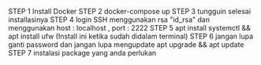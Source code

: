 STEP 1 
    Install Docker
STEP 2 
    docker-compose up
STEP 3 
    tungguin selesai installasinya
STEP 4 
    login SSH menggunakan rsa "id_rsa" dan menggunakan host : localhost , port : 2222
STEP 5
    apt install systemctl && apt install ufw (Install ini ketika sudah didalam terminal)
STEP 6 
    jangan lupa ganti password dan jangan lupa mengupdate apt upgrade && apt update
STEP 7 
    instalasi package yang anda perlukan